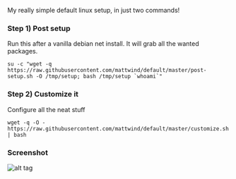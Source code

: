 My really simple default linux setup, in just two commands!

### Step 1) Post setup

Run this after a vanilla debian net install. It will grab all the wanted packages.

```su -c "wget -q https://raw.githubusercontent.com/mattwind/default/master/post-setup.sh -O /tmp/setup; bash /tmp/setup `whoami`"```

### Step 2) Customize it

Configure all the neat stuff

```wget -q -O - https://raw.githubusercontent.com/mattwind/default/master/customize.sh | bash```

### Screenshot

![alt tag](screenshot.png)
